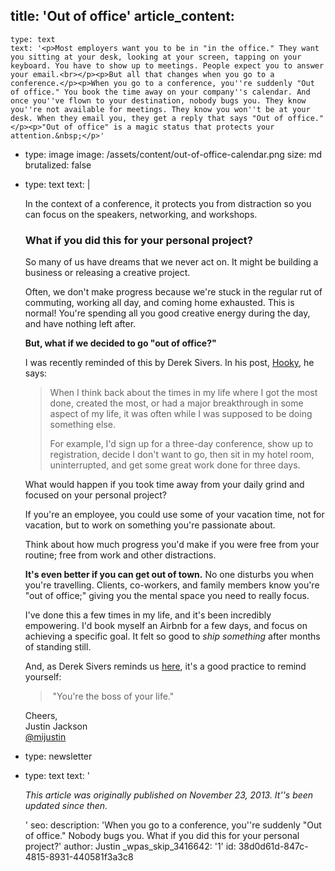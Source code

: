title: 'Out of office'
article_content:
  -
    type: text
    text: '<p>Most employers want you to be in "in the office." They want you sitting at your desk, looking at your screen, tapping on your keyboard. You have to show up to meetings. People expect you to answer your email.<br></p><p>But all that changes when you go to a conference.</p><p>When you go to a conference, you''re suddenly "Out of office." You book the time away on your company''s calendar. And once you''ve flown to your destination, nobody bugs you. They know you''re not available for meetings. They know you won''t be at your desk. When they email you, they get a reply that says "Out of office."</p><p>"Out of office" is a magic status that protects your attention.&nbsp;</p>'
  -
    type: image
    image: /assets/content/out-of-office-calendar.png
    size: md
    brutalized: false
  -
    type: text
    text: |
      <p>In the context of a conference, it protects you from distraction so you can focus on the speakers, networking, and workshops.</p><h3>What if you did this for your personal project?</h3><p>So many of us have dreams that we never act on. It might be building a business or releasing a creative project.</p><p>Often, we don't make progress because we're stuck in the regular rut of commuting, working all day, and coming home exhausted. This is normal! You're spending all you good creative energy during the day, and have nothing left after.</p><p><b>But, what if we decided to go "out of office?"</b></p><p>I was recently reminded of this by Derek Sivers. In his post, <a href="https://sivers.org/hooky">Hooky</a>, he says:</p><blockquote><p>When I think back about the times in my life where I got the most done, created the most, or had a major breakthrough in some aspect of my life, it was often while I was supposed to be doing something else.
      
      For example, I'd sign up for a three-day conference, show up to registration, decide I don't want to go, then sit in my hotel room, uninterrupted, and get some great work done for three days.</p></blockquote><p>What would happen if you took time away from your daily grind and focused on your personal project?</p><p>If you're an employee, you could use some of your vacation time, not for vacation, but to work on something you're passionate about.</p><p>Think about how much progress you'd make if you were free from your routine; free from work and other distractions.</p><p><strong>It's even better if you can get out of town.</strong> No one disturbs you when you're travelling. Clients, co-workers, and family members know you're "out of office;" giving you the mental space you need to really focus.</p><p>I've done this a few times in my life, and it's been incredibly empowering. I'd book myself an Airbnb for a few days, and focus on achieving a specific goal. It felt so good to&nbsp;<em>ship something</em> after months of standing still.&nbsp;</p><p>And, as Derek Sivers reminds us <a href="https://sivers.org/hooky">here</a>, it's a good practice to remind yourself:</p><blockquote><p>&nbsp;"You're the boss of your life."</p></blockquote><p>Cheers,<br>
      Justin Jackson<br>
      <a href="http://twitter.com/mijustin">@mijustin</a></p>
  -
    type: newsletter
  -
    type: text
    text: '<p><i>This article was originally published on November 23, 2013. It''s been updated since then.</i></p>'
seo:
  description: 'When you go to a conference, you''re suddenly "Out of office." Nobody bugs you. What if you did this for your personal project?'
author: Justin
_wpas_skip_3416642: '1'
id: 38d0d61d-847c-4815-8931-440581f3a3c8
